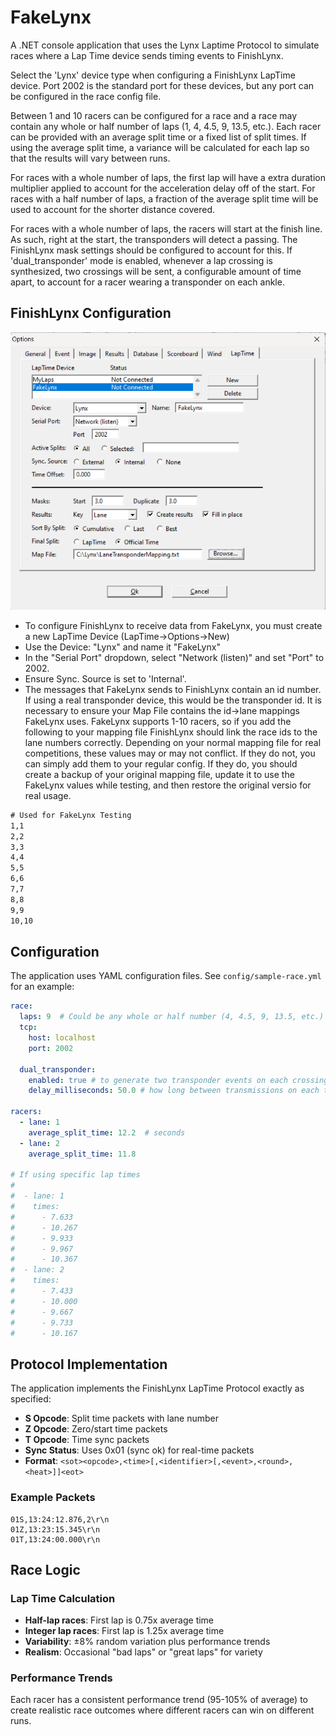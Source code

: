 # FakeLynx

A .NET console application that uses the Lynx Laptime Protocol to simulate races where a Lap Time
device sends timing events to FinishLynx.

Select the 'Lynx' device type when configuring a FinishLynx LapTime device. Port 2002 is the standard
port for these devices, but any port can be configured in the race config file.

Between 1 and 10 racers can be configured for a race and a race may contain any whole or half number
of laps (1, 4, 4.5, 9, 13.5, etc.). Each racer can be provided with an average split time or a fixed 
list of split times. If using the average split time, a variance will be calculated for each lap so
that the results will vary between runs. 

For races with a whole number of laps, the first lap will have a extra duration multiplier applied
to account for the acceleration delay off of the start. For races with a half number of laps, a
fraction of the average split time will be used to account for the shorter distance covered.

For races with a whole number of laps, the racers will start at the finish line. As such, right at
the start, the transponders will detect a passing. The FinishLynx mask settings should be 
configured to account for this. If 'dual_transponder' mode is enabled, whenever a lap crossing is
synthesized, two crossings will be sent, a configurable amount of time apart, to account for a
racer wearing a transponder on each ankle.


## FinishLynx Configuration

![FinishLynx LapTime Device Configuration Example](./etc/FinishLynxLapTimeConfig.png)

- To configure FinishLynx to receive data from FakeLynx, you must create a new LapTime Device (LapTime->Options->New)
- Use the Device: "Lynx" and name it "FakeLynx"
- In the "Serial Port" dropdown, select "Network (listen)" and set "Port" to 2002.
- Ensure Sync. Source is set to 'Internal'.
- The messages that FakeLynx sends to FinishLynx contain an id number. If using a real transponder device, this would be the transponder id. It is necessary to ensure your Map File contains the id->lane mappings FakeLynx uses. FakeLynx supports 1-10 racers, so if you add the following to your mapping file FinishLynx should link the race ids to the lane numbers correctly. Depending on your normal mapping file for real competitions, these values may or may not conflict. If they do not, you can simply add them to your regular config. If they do, you should create a backup of your original mapping file, update it to use the FakeLynx values while testing, and then restore the original versio for real usage.

``` LaneTransponderMapping.txt
# Used for FakeLynx Testing
1,1
2,2
3,3
4,4
5,5
6,6
7,7
8,8
9,9
10,10
```

## Configuration

The application uses YAML configuration files. See `config/sample-race.yml` for an example:

```yaml
race:
  laps: 9  # Could be any whole or half number (4, 4.5, 9, 13.5, etc.)
  tcp:
    host: localhost
    port: 2002

  dual_transponder:
    enabled: true # to generate two transponder events on each crossing or not
    delay_milliseconds: 50.0 # how long between transmissions on each transponder

racers:
  - lane: 1
    average_split_time: 12.2  # seconds
  - lane: 2
    average_split_time: 11.8

# If using specific lap times
#
#  - lane: 1
#    times:
#      - 7.633
#      - 10.267
#      - 9.933
#      - 9.967
#      - 10.367
#  - lane: 2
#    times:
#      - 7.433
#      - 10.000
#      - 9.667
#      - 9.733
#      - 10.167
```

## Protocol Implementation

The application implements the FinishLynx LapTime Protocol exactly as specified:

- **S Opcode**: Split time packets with lane number
- **Z Opcode**: Zero/start time packets
- **T Opcode**: Time sync packets
- **Sync Status**: Uses 0x01 (sync ok) for real-time packets
- **Format**: `<sot><opcode>,<time>[,<identifier>[,<event>,<round>,<heat>]]<eot>`

### Example Packets
```
01S,13:24:12.876,2\r\n
01Z,13:23:15.345\r\n
01T,13:24:00.000\r\n
```

## Race Logic

### Lap Time Calculation
- **Half-lap races**: First lap is 0.75x average time
- **Integer lap races**: First lap is 1.25x average time
- **Variability**: ±8% random variation plus performance trends
- **Realism**: Occasional "bad laps" or "great laps" for variety

### Performance Trends
Each racer has a consistent performance trend (95-105% of average) to create realistic race outcomes where different racers can win on different runs.

